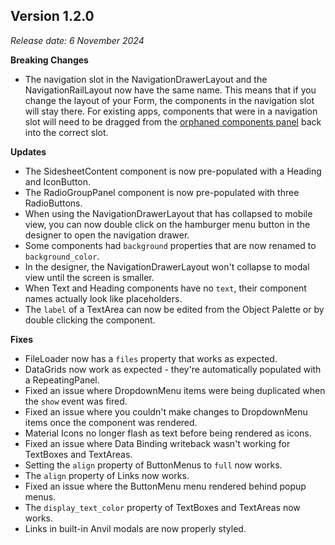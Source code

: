 ## Version 1.2.0
_Release date: 6 November 2024_

**Breaking Changes**
* The navigation slot in the NavigationDrawerLayout and the NavigationRailLayout now have the same name. This means that if you change the layout of your Form, the components in the navigation slot will stay there. For existing apps, components that were in a navigation slot will need to be dragged from the [orphaned components panel](https://anvil.works/docs/ui/layouts#orphaned-components) back into the correct slot.

**Updates**
* The SidesheetContent component is now pre-populated with a Heading and IconButton.
* The RadioGroupPanel component is now pre-populated with three RadioButtons.
* When using the NavigationDrawerLayout that has collapsed to mobile view, you can now double click on the hamburger menu button in the designer to open the navigation drawer.
* Some components had `background` properties that are now renamed to `background_color`.
* In the designer, the NavigationDrawerLayout won't collapse to modal view until the screen is smaller.
* When Text and Heading components have no `text`, their component names actually look like placeholders.
* The `label` of a TextArea can now be edited from the Object Palette or by double clicking the component.

**Fixes**
* FileLoader now has a `files` property that works as expected.
* DataGrids now work as expected - they're automatically populated with a RepeatingPanel.
* Fixed an issue where DropdownMenu items were being duplicated when the `show` event was fired.
* Fixed an issue where you couldn't make changes to DropdownMenu items once the component was rendered.
* Material Icons no longer flash as text before being rendered as icons.
* Fixed an issue where Data Binding writeback wasn't working for TextBoxes and TextAreas.
* Setting the `align` property of ButtonMenus to `full` now works.
* The `align` property of Links now works.
* Fixed an issue where the ButtonMenu menu rendered behind popup menus.
* The `display_text_color` property of TextBoxes and TextAreas now works.
* Links in built-in Anvil modals are now properly styled.
